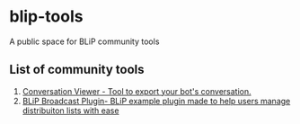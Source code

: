 # blip-tools
A public space for BLiP community tools

## List of community tools

1. [Conversation Viewer - Tool to export your bot's conversation.](https://github.com/takenet/blip-tools/tree/master/Conversation%20Viewer)
2. [BLiP Broadcast Plugin- BLiP example plugin made to help users manage distribuiton lists with ease](https://github.com/takenet/blip-tools/tree/master/BLiP%20Broadcast%20Plugin)

